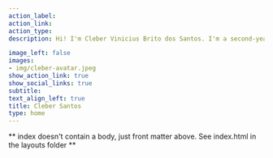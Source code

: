 ```yaml
---
action_label:
action_link:
action_type:
description: Hi! I'm Cleber Vinicius Brito dos Santos. I'm a second-year doctorate student in Epidemiology at the [Instituto de Medicina Social](https://www.ims.uerj.br) at the [State University of Rio de Janeiro (UERJ)](https://www.uerj.br), under the joint supervision of [Cláudio José Struchiner](https://scholar.google.com/citations?user=kVh9mCwAAAAJ&hl=pt-BR&oi=ao) and [Guilherme Loureiro Werneck](https://scholar.google.com/citations?user=UK-Di5gAAAAJ&hl=pt-BR&oi=ao).My main interest lie in infectious disease dynamics and their determinants, specially zoonosis, vector-borne and air-borne diseases. 

image_left: false
images:
- img/cleber-avatar.jpeg
show_action_link: true
show_social_links: true
subtitle:
text_align_left: true
title: Cleber Santos
type: home
---
```


** index doesn't contain a body, just front matter above.
See index.html in the layouts folder **

